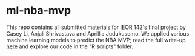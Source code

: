 # ml-nba-mvp
This repo contains all submitted materials for IEOR 142's final project by Casey Li, Anjali Shrivastava and Aprillia Judukusomo. We applied various machine learning models to predict the NBA MVP; read the full write-up <a href="Predicting the NBA MVP_Writeup.pdf">here</a> and explore our code in the "R scripts" folder.
